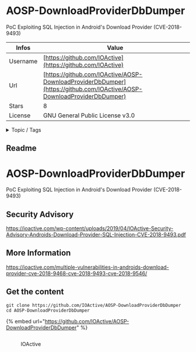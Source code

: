 # AOSP-DownloadProviderDbDumper

PoC Exploiting SQL Injection in Android's Download Provider (CVE-2018-9493)

| Infos    | Value                                                              |
| -------- | -------------------------------------------------------------------|
| Username | [https://github.com/IOActive](https://github.com/IOActive) |
| Url      | [https://github.com/IOActive/AOSP-DownloadProviderDbDumper](https://github.com/IOActive/AOSP-DownloadProviderDbDumper)                                               |
| Stars    | 8                                                          |
| License  | GNU General Public License v3.0                                                        |

<details>

<summary>Topic / Tags</summary>



</details>

## Readme

# AOSP-DownloadProviderDbDumper
PoC Exploiting SQL Injection in Android's Download Provider (CVE-2018-9493)

## Security Advisory
https://ioactive.com/wp-content/uploads/2019/04/IOActive-Security-Advisory-Androids-Download-Provider-SQL-Injection-CVE-2018-9493.pdf

## More Information
https://ioactive.com/multiple-vulnerabilities-in-androids-download-provider-cve-2018-9468-cve-2018-9493-cve-2018-9546/


## Get the content

```
git clone https://github.com/IOActive/AOSP-DownloadProviderDbDumper
cd AOSP-DownloadProviderDbDumper
```

{% embed url="https://github.com/IOActive/AOSP-DownloadProviderDbDumper" %}

<figure><img src="https://avatars.githubusercontent.com/u/2120351?v=4" alt=""><figcaption><p>IOActive</p></figcaption></figure>

